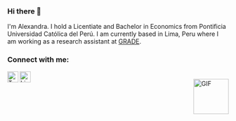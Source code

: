 ### Hi there 👋

I'm Alexandra. I hold a Licentiate and Bachelor in Economics from Pontificia Universidad Católica del Perú. I am currently based in Lima, Peru where I am working as a research assistant at [GRADE](https://www.grade.org.pe/en/).

### Connect with me:

[twitter]: https://twitter.com/alejanetok
[linkedin]:https://www.linkedin.com/in/alexandraquispe/

[<img align="left" alt="Twitter"        width="25px" src="https://cdn.simpleicons.org/twitter" />][twitter]
[<img align="left" alt="LinkedIn"       width="25px" src="https://cdn.simpleicons.org/linkedin" />][linkedin]


<br />

<img align="right" alt="GIF" src="bubbles.gif" width="80"/>










<!--
**alejanet/alejanet** is a ✨ _special_ ✨ repository because its `README.md` (this file) appears on your GitHub profile.

Here are some ideas to get you started:

- 🔭 I’m currently working on ...
- 🌱 I’m currently learning ...
- 👯 I’m looking to collaborate on ...
- 🤔 I’m looking for help with ...
- 💬 Ask me about ...
- 📫 How to reach me: ...
- 😄 Pronouns: ...
- ⚡ Fun fact: ...
-->
